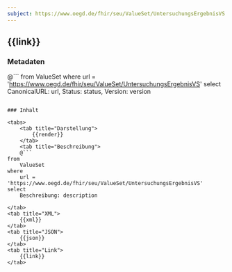 ```yaml
---
subject: https://www.oegd.de/fhir/seu/ValueSet/UntersuchungsErgebnisVS
---
```


## {{link}}

### Metadaten

@```
from
	ValueSet
where
	url = 'https://www.oegd.de/fhir/seu/ValueSet/UntersuchungsErgebnisVS'
select
	CanonicalURL: url, Status: status, Version: version
```

### Inhalt

<tabs>
    <tab title="Darstellung">      
        {{render}}
    </tab>
    <tab title="Beschreibung">
    @```
from
	ValueSet
where
	url = 'https://www.oegd.de/fhir/seu/ValueSet/UntersuchungsErgebnisVS'
select
	Beschreibung: description
```
    </tab>
    <tab title="XML">      
        {{xml}}
    </tab>
    <tab title="JSON">
        {{json}}
    </tab>
    <tab title="Link">
        {{link}}
    </tab>
</tabs>
